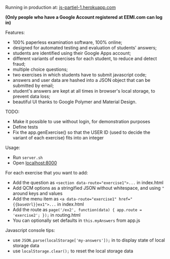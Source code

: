 Running in production at: [js-partiel-1.herokuapp.com](https://js-partiel-1.herokuapp.com)

**(Only people who have a Google Account registered at EEMI.com can log in)**

Features:

- 100% paperless examination software, 100% online;
- designed for automated testing and evaluation of students' answers;
- students are identified using their Google Apps account;
- different variants of exercises for each student, to reduce and detect fraud;
- multiple choice questions;
- two exercises in which students have to submit javascript code;
- answers and user data are hashed into a JSON object that can be submitted by email;
- student's answers are kept at all times in browser's local storage, to prevent data loss;
- beautiful UI thanks to Google Polymer and Material Design.

TODO:

- Make it possible to use without login, for demonstration purposes
- Define tests
- Fix the app.genExercise() so that the USER ID (used to decide the variant of each exercise) fits into an integer

Usage:

- Run `server.sh`
- Open [localhost:8000](http://localhost:8000)

For each exercise that you want to add:

- Add the question as `<section data-route="exercise1">...` in index.html
- Add QCM options as a stringified JSON without whitespace, and using `"` around keys and values
- Add the menu item as `<a data-route="exercise1" href="{{baseUrl}}ex1">...` in index.html
- Add the route as `page('/ex2', function(data) { app.route = 'exercise2'; });` in routing.html
- You can optionally set defaults in `this.myAnswers` from app.js

Javascript console tips:

- use `JSON.parse(localStorage['my-answers']);` in to display state of local storage data
- use `localStorage.clear();` to reset the local storage data
